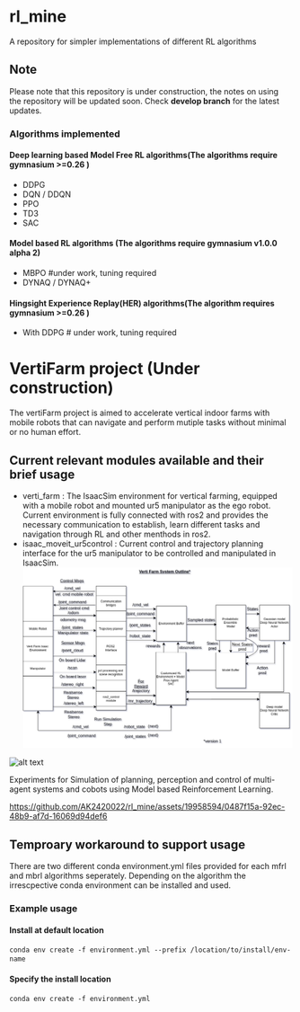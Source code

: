 # rl_mine
A repository for simpler implementations of different RL algorithms 
## Note
Please note that this repository is under construction, the notes on using the repository will be updated soon. Check **develop branch** for the latest updates.
### Algorithms implemented
 #### Deep learning based Model Free RL algorithms(The algorithms require gymnasium >=0.26 )
 - DDPG
 - DQN / DDQN
 - PPO
 - TD3
 - SAC
 #### Model based RL algorithms (The algorithms require gymnasium v1.0.0 alpha 2)
 - MBPO #under work, tuning required
 - DYNAQ / DYNAQ+
 #### Hingsight Experience Replay(HER) algorithms(The algorithm requires gymnasium >=0.26 )
 - With DDPG # under work, tuning required

# VertiFarm project (Under construction)
The vertiFarm project is aimed to accelerate vertical indoor farms with mobile robots that can navigate and perform mutiple tasks without minimal or no human effort.
##  Current relevant modules available and their brief usage
 - verti_farm : The IsaacSim environment for vertical farming, equipped with a mobile robot and mounted ur5 manipulator as the ego robot. Current environment is fully connected with ros2 and provides the necessary communication to establish, learn different tasks and navigation through RL and other menthods in ros2.
 - isaac_moveit_ur5control : Current control and trajectory planning interface for the ur5 manipulator to be controlled and manipulated in IsaacSim. 
![alt text](docs/verti_farm.png)

![alt text](docs/env.png)

Experiments for  Simulation of planning, perception and control of multi-agent systems and cobots using Model based Reinforcement Learning.


https://github.com/AK2420022/rl_mine/assets/19958594/0487f15a-92ec-48b9-af7d-16069d94def6


## Temproary workaround to support usage
 There are two different conda environment.yml files provided for each mfrl and mbrl algorithms seperately. Depending on the algorithm the irrescpective conda environment can be installed and used. 
 ### Example usage
 #### Install at default location
 ```
 conda env create -f environment.yml --prefix /location/to/install/env-name
 ```
 #### Specify the install location
 ```
 conda env create -f environment.yml
 ```
 
